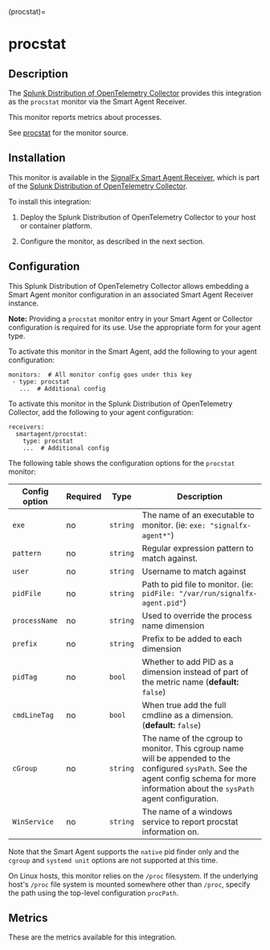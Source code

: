 (procstat)=


# procstat

<meta name="description" content="Documentation on the procstat monitor">


## Description

The [Splunk Distribution of OpenTelemetry Collector](https://github.com/signalfx/splunk-otel-collector) provides this integration as the `procstat` monitor via the Smart Agent Receiver.

This monitor reports metrics about processes.

See [procstat](https://github.com/signalfx/signalfx-agent/tree/main/pkg/monitors/telegraf/monitors/procstat) for the monitor source.


## Installation

This monitor is available in the [SignalFx Smart Agent Receiver](https://github.com/signalfx/splunk-otel-collector/tree/main/internal/receiver/smartagentreceiver), which is part of the [Splunk Distribution of OpenTelemetry Collector](https://github.com/signalfx/splunk-otel-collector).

To install this integration:

1. Deploy the Splunk Distribution of OpenTelemetry Collector to your host or container platform.

2. Configure the monitor, as described in the next section.


## Configuration

This Splunk Distribution of OpenTelemetry Collector allows embedding a Smart Agent monitor configuration in an associated Smart Agent Receiver instance.

**Note:** Providing a `procstat` monitor entry in your Smart Agent or Collector configuration is required for its use. Use the appropriate form for your agent type.

To activate this monitor in the Smart Agent, add the following to your agent configuration:

```
monitors:  # All monitor config goes under this key
 - type: procstat
   ...  # Additional config
```

To activate this monitor in the Splunk Distribution of OpenTelemetry Collector, add the following to your agent configuration:

```
receivers:
  smartagent/procstat:
    type: procstat
    ...  # Additional config
```

The following table shows the configuration options for the `procstat` monitor:

| Config option | Required | Type | Description |
| --- | --- | --- | --- |
| `exe` | no | `string` | The name of an executable to monitor. (ie: `exe: "signalfx-agent*"`) |
| `pattern` | no | `string` | Regular expression pattern to match against. |
| `user` | no | `string` | Username to match against |
| `pidFile` | no | `string` | Path to pid file to monitor. (ie: `pidFile: "/var/run/signalfx-agent.pid"`) |
| `processName` | no | `string` | Used to override the process name dimension |
| `prefix` | no | `string` | Prefix to be added to each dimension |
| `pidTag` | no | `bool` | Whether to add PID as a dimension instead of part of the metric name (**default:** `false`) |
| `cmdLineTag` | no | `bool` | When true add the full cmdline as a dimension. (**default:** `false`) |
| `cGroup` | no | `string` | The name of the cgroup to monitor. This cgroup name will be appended to the configured `sysPath`. See the agent config schema for more information about the `sysPath` agent configuration. |
| `WinService` | no | `string` | The name of a windows service to report procstat information on. |

Note that the Smart Agent supports the `native` pid finder only and the `cgroup` and `systemd unit` options are not supported at this time.

On Linux hosts, this monitor relies on the `/proc` filesystem. If the underlying host's `/proc` file system is mounted somewhere other than `/proc`, specify the path using the top-level configuration `procPath`.


## Metrics

These are the metrics available for this integration.

<div class="metrics-table" type="telegraf/procstat" include="markdown"></div>
